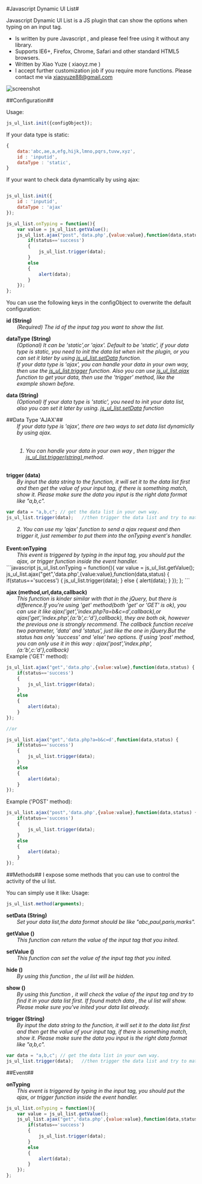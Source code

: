 #Javascript Dynamic Ul List#

Javascript Dynamic Ul List is a JS plugin that can show the options when typing on an input tag.

* Is written by pure Javascript , and please feel free using it without any library.
* Supports IE6+, Firefox, Chrome, Safari and other standard HTML5 browsers.
* Written by Xiao Yuze ( xiaoyz.me )
* I accept further customization job if you require more functions. Please contact me via xiaoyuze88@gmail.com

![screenshot](https://raw.github.com/xiaoyuze88/js_ul_list/master/preview.png)

##Configuration##

Usage: 
```javascript
js_ul_list.init({configObject});
```

If your data type is static:
```javascript
{
	data:'abc,ae,a,efg,hijk,lmno,pqrs,tuvw,xyz', 
	id : 'inputid',  							
	dataType : 'static',						 
}
```

If your want to check data dynamtically by using ajax:
```javascript

js_ul_list.init({
	id : 'inputid',
	dataType : 'ajax'
});

js_ul_list.onTyping = function(){
	var value = js_ul_list.getValue();
	js_ul_list.ajax("post",'data.php',{value:value},function(data,status) {
		if(status=='success')
		{
			js_ul_list.trigger(data);	
		}
		else
		{
			alert(data);
		}
	});
};
```

You can use the following keys in the configObject to overwrite the default configuration:

<b>id (String)</b>
<i style="display:block; margin-left:2em;">(Required) The id of the input tag you want to show the list.</i>

<b>dataType (String)</b>
<i style="display:block; margin-left:2em;">(Optional) It can be 'static',or 'ajax'. Default to be 'static', if your data type is static, you need to init the data list when init the plugin, or you can set it later by using <a href="#setData">js_ul_list.setData</a> function.  </i>
<i style="display:block; margin-left:2em;">If your data type is 'ajax', you can handle your data in your own way, then use the  <a href="#trigger">js_ul_list.trigger</a> function. Also you can use <a href="#ajax">js_ul_list.ajax</a> function to get your data, then use the 'trigger' method, like the example shown before.</i>

<b>data (String)</b>
<i style="display:block; margin-left:2em;">(Optional) If your data type is 'static', you need to init your data list, also you can set it later by using. <a href="#setData">js_ul_list.setData</a> function</i>

##Data Type 'AJAX'##
<i style="display:block; margin-left:2em;">If your data type is 'ajax', there are two ways to set data list dynamiclly by using ajax.
</i>
<br/>
<i style="display:block; margin-left:2em;">
1. You can handle your data in your own way , then trigger the <a href="#trigger">js_ul_list.trigger(string) </a>method.
</i>
<br/>
<b>trigger (data)</b>
<i style="display:block; margin-left:2em;">By input the data string to the function, it will set it to the data list first and then get the value of your input tag, if there is something match, show it. Please make sure the data you input is the right data format like "a,b,c".</i>

```javascript
var data = "a,b,c"; // get the data list in your own way.
js_ul_list.trigger(data);	//then trigger the data list and try to match the value in the input tag with data list
```

<i style="display:block; margin-left:2em;">
2. You can use my 'ajax' function to send a ajax request and then trigger it, just remember to put them into the 
onTyping event's handler.
</i>
<br/>
<b>Event:onTyping </b>
<i style="display:block; margin-left:2em;">This event is triggered by typing in the input tag, you should put the ajax, or trigger function inside the event handler.</i>
```javascript
js_ul_list.onTyping = function(){
	var value = js_ul_list.getValue();
	js_ul_list.ajax("get",'data.php',{value:value},function(data,status) {
		if(status=='success')
		{
			js_ul_list.trigger(data);	
		}
		else
		{
			alert(data);
		}
	});
};
```

<b id="ajax">ajax (method,url,data,callback)</b>
<br/>
<i style="display:block; margin-left:2em;">This function is kinder similar with that in the jQuery, but there is difference.If you're using 'get' method(both 'get' or 'GET' is ok), you can use it like ajax('get','index.php?a=b&c=d',callback),or ajax('get','index.php',{a:'b',c:'d'},callback), they are both ok, however the previous one is strongly recommend. The callback function receive two parameter, 'data' and 'status', just like the one in jQuery.But the status has only 'success' and 'else' two options. If using 'post' method, you can only use it in this way : ajax('post','index.php',{a:'b',c:'d'},callback)</i>
Example ('GET' method):
```javascript
js_ul_list.ajax("get",'data.php',{value:value},function(data,status) { // recommend
	if(status=='success')
	{
		js_ul_list.trigger(data);	
	}
	else
	{
		alert(data);
	}
});

//or

js_ul_list.ajax("get",'data.php?a=b&c=d',function(data,status) {
	if(status=='success')
	{
		js_ul_list.trigger(data);	
	}
	else
	{
		alert(data);
	}
});

```

Example ('POST' method):
```javascript
js_ul_list.ajax("post",'data.php',{value:value},function(data,status) {
	if(status=='success')
	{
		js_ul_list.trigger(data);	
	}
	else
	{
		alert(data);
	}
});
```


##Methods##
I expose some methods that you can use to control the activity of the ul list.

You can simply use it like:
Usage: 
```javascript
js_ul_list.method(arguments);
```

<b id="setData">setData (String)</b>
<i style="display:block; margin-left:2em;">Set your data list,the data format should be like "abc,paul,paris,marks".</i>

<b>getValue ()</b>
<i style="display:block; margin-left:2em;">This function can return the value of the input tag that you inited.</i>

<b>setValue ()</b>
<i style="display:block; margin-left:2em;">This function can set the value of the input tag that you inited.</i>

<b>hide ()</b>
<i style="display:block; margin-left:2em;">By using this function , the ul list will be hidden.</i>

<b>show ()</b>
<i style="display:block; margin-left:2em;">By using this function , it will check the value of the input tag and try to find it in your data list first. If found match data , the ul list will show. Please make sure you've inited your data list already.</i>

<b id="trigger">trigger (String)</b>
<i style="display:block; margin-left:2em;">By input the data string to the function, it will set it to the data list first and then get the value of your input tag, if there is something match, show it. Please make sure the data you input is the right data format like "a,b,c".</i>

```javascript
var data = "a,b,c"; // get the data list in your own way.
js_ul_list.trigger(data);	//then trigger the data list and try to match the value in the input tag with data list
```

##Event##

<b id="onTyping">onTyping </b>
<i style="display:block; margin-left:2em;">This event is triggered by typing in the input tag, you should put the ajax, or trigger function inside the event handler.</i>
```javascript
js_ul_list.onTyping = function(){
	var value = js_ul_list.getValue();
	js_ul_list.ajax("get",'data.php',{value:value},function(data,status) {
		if(status=='success')
		{
			js_ul_list.trigger(data);	
		}
		else
		{
			alert(data);
		}
	});
};
```
